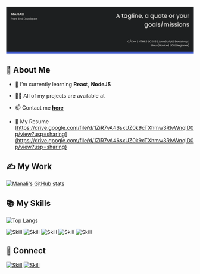 ![Manali's-cover](./cover_img.png)

## 🧔 About Me

- 🌱 I’m currently learning **React, NodeJS**

- 👨‍💻 All of my projects are available at

- 📫 Contact me **[here](manalikumari121@gmail.com)**

- 📄 My Resume [https://drive.google.com/file/d/1ZiR7vA46sxUZ0k9cTXhmw3RIvWnqID0p/view?usp=sharing](https://drive.google.com/file/d/1ZiR7vA46sxUZ0k9cTXhmw3RIvWnqID0p/view?usp=sharing)

## ✍ My Work

[![Manali's GitHub stats](https://github-readme-stats.vercel.app/api?username=Mana21li&show_icons=true&theme=dark)](https://github.com/Mana21li)


## 📚 My Skills

[![Top Langs](https://github-readme-stats.vercel.app/api/top-langs/?username=Mana21li&layout=compact&show_icons=true&theme=dark)](https://github.com/Mana21li/Mana21li)

![Skill](https://img.shields.io/badge/HTML5-E34F26?style=for-the-badge&logo=html5&logoColor=white)
![Skill](https://img.shields.io/badge/CSS3-1572B6?style=for-the-badge&logo=css3&logoColor=white)
![Skill](https://img.shields.io/badge/JavaScript-323330?style=for-the-badge&logo=javascript&logoColor=F7DF1E)
![Skill](https://img.shields.io/badge/Java-ED8B00?style=for-the-badge&logo=java&logoColor=white)
![Skill](https://img.shields.io/badge/Bootstrap-563D7C?style=for-the-badge&logo=bootstrap&logoColor=white)

## 🤝 Connect

[![Skill](https://img.shields.io/badge/LinkedIn-0077B5?style=for-the-badge&logo=linkedin&logoColor=white)](https://www.linkedin.com/in/manali-75ba171a2/)
[![Skill](https://img.shields.io/badge/GitHub-100000?style=for-the-badge&logo=github&logoColor=white)](https://github.com/Mana21li)
